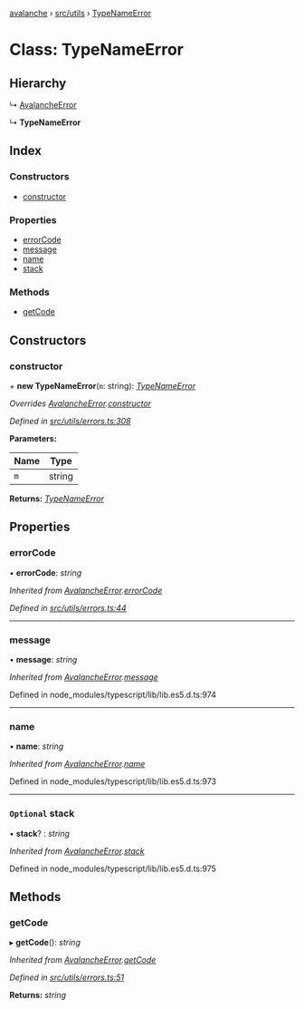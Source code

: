 [avalanche](../README.md) › [src/utils](../modules/src_utils.md) › [TypeNameError](src_utils.typenameerror.md)

# Class: TypeNameError

## Hierarchy

  ↳ [AvalancheError](src_utils.avalancheerror.md)

  ↳ **TypeNameError**

## Index

### Constructors

* [constructor](src_utils.typenameerror.md#constructor)

### Properties

* [errorCode](src_utils.typenameerror.md#errorcode)
* [message](src_utils.typenameerror.md#message)
* [name](src_utils.typenameerror.md#name)
* [stack](src_utils.typenameerror.md#optional-stack)

### Methods

* [getCode](src_utils.typenameerror.md#getcode)

## Constructors

###  constructor

\+ **new TypeNameError**(`m`: string): *[TypeNameError](src_utils.typenameerror.md)*

*Overrides [AvalancheError](src_utils.avalancheerror.md).[constructor](src_utils.avalancheerror.md#constructor)*

*Defined in [src/utils/errors.ts:308](https://github.com/ava-labs/avalanchejs/blob/f2c4a10/src/utils/errors.ts#L308)*

**Parameters:**

Name | Type |
------ | ------ |
`m` | string |

**Returns:** *[TypeNameError](src_utils.typenameerror.md)*

## Properties

###  errorCode

• **errorCode**: *string*

*Inherited from [AvalancheError](src_utils.avalancheerror.md).[errorCode](src_utils.avalancheerror.md#errorcode)*

*Defined in [src/utils/errors.ts:44](https://github.com/ava-labs/avalanchejs/blob/f2c4a10/src/utils/errors.ts#L44)*

___

###  message

• **message**: *string*

*Inherited from [AvalancheError](src_utils.avalancheerror.md).[message](src_utils.avalancheerror.md#message)*

Defined in node_modules/typescript/lib/lib.es5.d.ts:974

___

###  name

• **name**: *string*

*Inherited from [AvalancheError](src_utils.avalancheerror.md).[name](src_utils.avalancheerror.md#name)*

Defined in node_modules/typescript/lib/lib.es5.d.ts:973

___

### `Optional` stack

• **stack**? : *string*

*Inherited from [AvalancheError](src_utils.avalancheerror.md).[stack](src_utils.avalancheerror.md#optional-stack)*

Defined in node_modules/typescript/lib/lib.es5.d.ts:975

## Methods

###  getCode

▸ **getCode**(): *string*

*Inherited from [AvalancheError](src_utils.avalancheerror.md).[getCode](src_utils.avalancheerror.md#getcode)*

*Defined in [src/utils/errors.ts:51](https://github.com/ava-labs/avalanchejs/blob/f2c4a10/src/utils/errors.ts#L51)*

**Returns:** *string*
